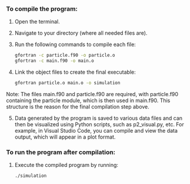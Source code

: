 ### To compile the program:

1. Open the terminal.
2. Navigate to your directory (where all needed files are).
3. Run the following commands to compile each file:

    ```bash
    gfortran -c particle.f90 -o particle.o
    gfortran -c main.f90 -o main.o
    ```

4. Link the object files to create the final executable:
    ```bash
    gfortran particle.o main.o -o simulation
    ```
    
Note: The files main.f90 and particle.f90 are required, with particle.f90 containing the particle module, which is then used in main.f90. This structure is the reason for the final compilation step above.

5. Data generated by the program is saved to various data files and can then be visualized using Python scripts, such as p2_visual.py, etc. For example, in Visual Studio Code, you can compile and view the data output, which will appear in a plot format.

### To run the program after compilation:
1. Execute the compiled program by running:

    ```bash
    ./simulation
    ```